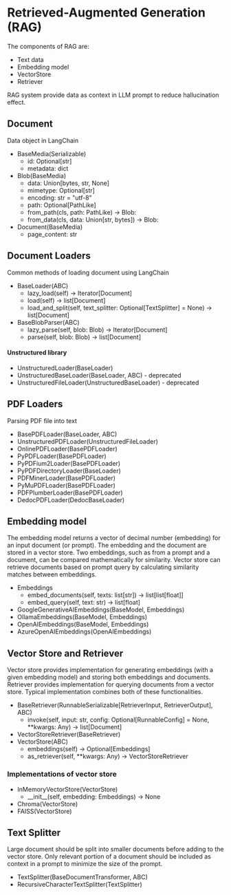 # Retrieved-Augmented Generation (RAG)

The components of RAG are:

- Text data
- Embedding model
- VectorStore
- Retriever

RAG system provide data as context in LLM prompt to reduce hallucination effect.

## Document

Data object in LangChain

- BaseMedia(Serializable)
    - id: Optional[str]
    - metadata: dict
- Blob(BaseMedia)
    - data: Union[bytes, str, None]
    - mimetype: Optional[str]
    - encoding: str = "utf-8"
    - path: Optional[PathLike]
    - from_path(cls, path: PathLike) -> Blob:
    - from_data(cls, data: Union[str, bytes]) -> Blob:
- Document(BaseMedia)
    - page_content: str

## Document Loaders

Common methods of loading document using LangChain

- BaseLoader(ABC)
    - lazy_load(self) -> Iterator[Document]
    - load(self) -> list[Document]
    - load_and_split(self, text_splitter: Optional[TextSplitter] = None) -> list[Document]
- BaseBlobParser(ABC)
    - lazy_parse(self, blob: Blob) -> Iterator[Document]
    - parse(self, blob: Blob) -> list[Document]

#### Unstructured library

- UnstructuredLoader(BaseLoader)
- UnstructuredBaseLoader(BaseLoader, ABC) - deprecated
- UnstructuredFileLoader(UnstructuredBaseLoader) - deprecated

## PDF  Loaders

Parsing PDF file into text

- BasePDFLoader(BaseLoader, ABC)
- UnstructuredPDFLoader(UnstructuredFileLoader)
- OnlinePDFLoader(BasePDFLoader)
- PyPDFLoader(BasePDFLoader)
- PyPDFium2Loader(BasePDFLoader)
- PyPDFDirectoryLoader(BaseLoader)
- PDFMinerLoader(BasePDFLoader)
- PyMuPDFLoader(BasePDFLoader)
- PDFPlumberLoader(BasePDFLoader)
- DedocPDFLoader(DedocBaseLoader)

## Embedding model

The embedding model returns a vector of decimal number (embedding) for an input document (or prompt). The embedding and the document are stored in a vector store. Two embeddings, such as from a prompt and a document, can be compared mathematically for similarity. Vector store can retrieve documents based on prompt query by calculating similarity matches between embeddings. 

- Embeddings
    - embed_documents(self, texts: list[str]) -> list[list[float]]
    - embed_query(self, text: str) -> list[float]
- GoogleGenerativeAIEmbeddings(BaseModel, Embeddings)
- OllamaEmbeddings(BaseModel, Embeddings)
- OpenAIEmbeddings(BaseModel, Embeddings)
- AzureOpenAIEmbeddings(OpenAIEmbeddings)

## Vector Store and Retriever

Vector store provides implementation for generating embeddings (with a given embedding model) and storing both embeddings and documents. Retriever provides implementation for querying documents from a vector store. Typical implementation combines both of these functionalities.

- BaseRetriever(RunnableSerializable[RetrieverInput, RetrieverOutput], ABC)
    - invoke(self, input: str, config: Optional[RunnableConfig] = None, **kwargs: Any) -> list[Document]
- VectorStoreRetriever(BaseRetriever)
- VectorStore(ABC)
    - embeddings(self) -> Optional[Embeddings]
    - as_retriever(self, **kwargs: Any) -> VectorStoreRetriever

### Implementations of vector store

- InMemoryVectorStore(VectorStore)
    - \_\_init__(self, embedding: Embeddings) -> None
- Chroma(VectorStore)
- FAISS(VectorStore)

## Text Splitter

Large document should be split into smaller documents before adding to the vector store. Only relevant portion of a document should be included as context in a prompt to minimize the size of the prompt.

- TextSplitter(BaseDocumentTransformer, ABC)
- RecursiveCharacterTextSplitter(TextSplitter)
